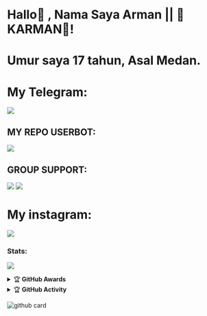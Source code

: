 # Hallo👋 , Nama Saya Arman || 🌟KARMAN🌟!

# Umur saya 17 tahun, Asal Medan.

# My Telegram:

[<img src="https://media0.giphy.com/media/ya4eevXU490Iw/giphy.gif">](https://t.me/PakkPoll)

## MY REPO USERBOT:

[<img src="https://media0.giphy.com/media/du3J3cXyzhj75IOgvA/giphy.gif">](https://github.com/ArmanGG01/KARMAN-USERBOT)

## GROUP SUPPORT:

<a href="https://t.me/obrolansuar" target="blank"><img src="https://img.shields.io/badge/OBROLAN-SUAR-green?style=flat&logo=telegram" /></a>
<a href="https://t.me/geezsupportgroup" target="blank"><img src="https://img.shields.io/badge/GEEZ-SUPPORT GROUP-black?style=flat&logo=telegram" /></a>

# My instagram:

[<img src="https://telegra.ph/file/81b0f56bcec601adc8b56.jpg">](https://www.instagram.com/arman_nasution123?r=nametag)



### Stats:
<p>
    <img src="https://github-readme-stats.vercel.app/api?username=ArmanGG01&hide=contribs,prs&show_icons=true&hide_border=true&title_color=002" />
</p>

<details>
    <summary>&#127942 <b>GitHub Awards</b></summary><br/>

![Github Trophy](https://github-profile-trophy.vercel.app/?username=ArmanGG01)

</details>

<details>
    <summary>&#127942 <b>GitHub Activity</b></summary><br/>

![Metrics](https://metrics.lecoq.io/ArmanGG01?template=classic&repositories.forks=true&languages=1&languages.colors=github&languages.threshold=0%25&config.timezone=Asia%2FJakarta)

</details>

![github card](https://github-readme-stats.vercel.app/api/pin/?username=ArmanGG01&repo=karman-userbot&theme=dark)


